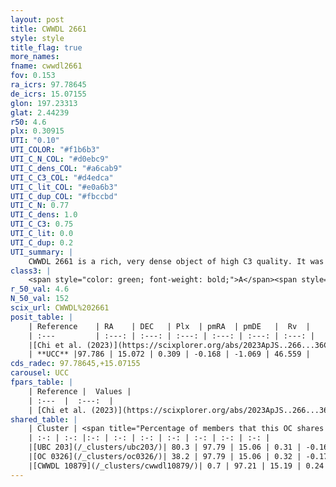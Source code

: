 ```yaml
---
layout: post
title: CWWDL 2661
style: style
title_flag: true
more_names: 
fname: cwwdl2661
fov: 0.153
ra_icrs: 97.78645
de_icrs: 15.07155
glon: 197.23313
glat: 2.44239
r50: 4.6
plx: 0.30915
UTI: "0.10"
UTI_COLOR: "#f1b6b3"
UTI_C_N_COL: "#d0ebc9"
UTI_C_dens_COL: "#a6cab9"
UTI_C_C3_COL: "#d4edca"
UTI_C_lit_COL: "#e0a6b3"
UTI_C_dup_COL: "#fbccbd"
UTI_C_N: 0.77
UTI_C_dens: 1.0
UTI_C_C3: 0.75
UTI_C_lit: 0.0
UTI_C_dup: 0.2
UTI_summary: |
    CWWDL 2661 is a rich, very dense object of high C3 quality. It was recently reported in the literature.<br><br><span style="color: #99180f; font-weight: bold;">Warning: </span>This is likely a duplicate object, which shares a large percentage of members with at least one previously reported entry, and a very small percentage with at least one entry reported in the same catalogue.
class3: |
    <span style="color: green; font-weight: bold;">A</span><span style="color: #FFC300; font-weight: bold;">B</span>
r_50_val: 4.6
N_50_val: 152
scix_url: CWWDL%202661
posit_table: |
    | Reference    | RA    | DEC   | Plx  | pmRA  | pmDE   |  Rv  |
    | :---         | :---: | :---: | :---: | :---: | :---: | :---: |
    |[Chi et al. (2023)](https://scixplorer.org/abs/2023ApJS..266...36C) | 97.782 | 15.088 | 0.299 | -0.147 | -1.062 | 43.057 |
    | **UCC** |97.786 | 15.072 | 0.309 | -0.168 | -1.069 | 46.559 | 
cds_radec: 97.78645,+15.07155
carousel: UCC
fpars_table: |
    | Reference |  Values |
    | :---  |  :---:  |
    | [Chi et al. (2023)](https://scixplorer.org/abs/2023ApJS..266...36C) | `logAge=8.03, Z=-0.4` |
shared_table: |
    | Cluster | <span title="Percentage of members that this OC shares with the ones listed">%</span>   | RA   | DEC   | Plx   | pmRA  | pmDE  | Rv | UTI |
    | :-: | :-: |:-: | :-: | :-: | :-: | :-: | :-: | :-: |
    |[UBC 203](/_clusters/ubc203/)| 80.3 | 97.79 | 15.06 | 0.31 | -0.16 | -1.08 | 45.03 |0.75 |
    |[OC 0326](/_clusters/oc0326/)| 38.2 | 97.79 | 15.06 | 0.32 | -0.17 | -1.09 | 43.8 |0.0 |
    |[CWWDL 10879](/_clusters/cwwdl10879/)| 0.7 | 97.21 | 15.19 | 0.24 | 0.03 | -1.25 | 56.51 |0.08 |
---
```


